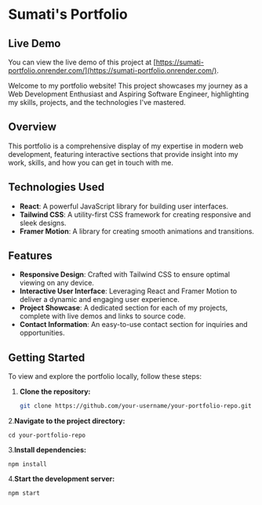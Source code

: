 # Sumati's Portfolio

## Live Demo

You can view the live demo of this project at [https://sumati-portfolio.onrender.com/](https://sumati-portfolio.onrender.com/).


Welcome to my portfolio website! This project showcases my journey as a Web Development Enthusiast and Aspiring Software Engineer, highlighting my skills, projects, and the technologies I've mastered.

## Overview

This portfolio is a comprehensive display of my expertise in modern web development, featuring interactive sections that provide insight into my work, skills, and how you can get in touch with me.

## Technologies Used

- **React**: A powerful JavaScript library for building user interfaces.
- **Tailwind CSS**: A utility-first CSS framework for creating responsive and sleek designs.
- **Framer Motion**: A library for creating smooth animations and transitions.

## Features

- **Responsive Design**: Crafted with Tailwind CSS to ensure optimal viewing on any device.
- **Interactive User Interface**: Leveraging React and Framer Motion to deliver a dynamic and engaging user experience.
- **Project Showcase**: A dedicated section for each of my projects, complete with live demos and links to source code.
- **Contact Information**: An easy-to-use contact section for inquiries and opportunities.

## Getting Started

To view and explore the portfolio locally, follow these steps:



1. **Clone the repository:**

   ```bash
   git clone https://github.com/your-username/your-portfolio-repo.git

2.**Navigate to the project directory:**

```
cd your-portfolio-repo
```
3.**Install dependencies:**
```
npm install
```
4.**Start the development server:**
```
npm start

```













































